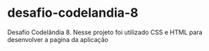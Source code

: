 # desafio-codelandia-8
Desafio Codelândia 8. Nesse projeto foi utilizado CSS e HTML para desenvolver a pagina da aplicação

